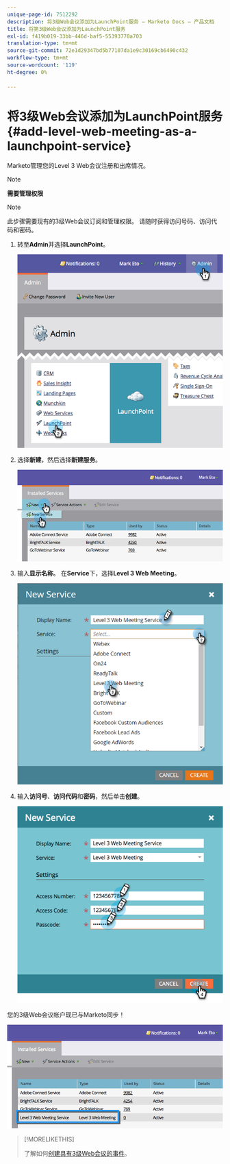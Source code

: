 ```yaml
---
unique-page-id: 7512292
description: 将3级Web会议添加为LaunchPoint服务 — Marketo Docs — 产品文档
title: 将第3级Web会议添加为LaunchPoint服务
exl-id: f419b019-33bb-446d-baf5-55393770a703
translation-type: tm+mt
source-git-commit: 72e1d29347bd5b77107da1e9c30169cb6490c432
workflow-type: tm+mt
source-wordcount: '119'
ht-degree: 0%

---
```


# 将3级Web会议添加为LaunchPoint服务{#add-level-web-meeting-as-a-launchpoint-service}

Marketo管理您的Level 3 Web会议注册和出席情况。

>[!NOTE]
>
>**需要管理权限**

>[!NOTE]
>
>此步骤需要现有的3级Web会议订阅和管理权限。 请随时获得访问号码、访问代码和密码。

1. 转至&#x200B;**Admin**&#x200B;并选择&#x200B;**LaunchPoint**。

   ![](assets/image2015-4-23-10-3a5-3a12.png)

1. 选择&#x200B;**新建**，然后选择&#x200B;**新建服务**。

   ![](assets/level-3-web-meeting-new-service.png)

1. 输入&#x200B;**显示名称**。 在&#x200B;**Service**&#x200B;下，选择&#x200B;**Level 3 Web Meeting**。

   ![](assets/new-service-level-3.png)

1. 输入&#x200B;**访问号**、**访问代码**&#x200B;和&#x200B;**密码**，然后单击&#x200B;**创建**。

   ![](assets/image2015-4-23-10-3a10-3a26.png)

您的3级Web会议帐户现已与Marketo同步！

![](assets/level-3-web-meeting.png)

>[!MORELIKETHIS]
>
>了解如何[创建具有3级Web会议的事件](/help/marketo/product-docs/demand-generation/events/create-an-event/create-an-event-with-level-3-web-meeting.md)。
